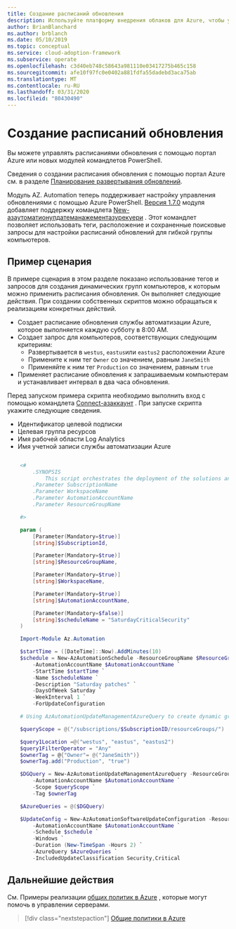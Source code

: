 ```yaml
---
title: Создание расписаний обновления
description: Используйте платформу внедрения облаков для Azure, чтобы узнать, как управлять расписаниями обновлений с помощью портал Azure или новых модулей командлетов PowerShell.
author: BrianBlanchard
ms.author: brblanch
ms.date: 05/10/2019
ms.topic: conceptual
ms.service: cloud-adoption-framework
ms.subservice: operate
ms.openlocfilehash: c3d40eb748c58643a981110e03417275b465c158
ms.sourcegitcommit: afe10f97fc0e0402a881fdfa55dadebd3aca75ab
ms.translationtype: MT
ms.contentlocale: ru-RU
ms.lasthandoff: 03/31/2020
ms.locfileid: "80430490"
---
```

# <a name="create-update-schedules"></a>Создание расписаний обновления

Вы можете управлять расписаниями обновления с помощью портал Azure или новых модулей командлетов PowerShell.

Сведения о создании расписания обновления с помощью портал Azure см. в разделе [Планирование развертывания обновлений](https://docs.microsoft.com/azure/automation/automation-tutorial-update-management#schedule-an-update-deployment).

Модуль AZ. Automation теперь поддерживает настройку управления обновлениями с помощью Azure PowerShell. [Версия 1.7.0](https://www.powershellgallery.com/packages/Az/1.7.0) модуля добавляет поддержку командлета [New-азаутоматионупдатеманажементазурекуери](https://docs.microsoft.com/powershell/module/az.automation/new-azautomationupdatemanagementazurequery?view=azps-1.7.0) . Этот командлет позволяет использовать теги, расположение и сохраненные поисковые запросы для настройки расписаний обновлений для гибкой группы компьютеров.

## <a name="example-script"></a>Пример сценария

В примере сценария в этом разделе показано использование тегов и запросов для создания динамических групп компьютеров, к которым можно применить расписания обновления. Он выполняет следующие действия. При создании собственных скриптов можно обращаться к реализациям конкретных действий.

- Создает расписание обновления службы автоматизации Azure, которое выполняется каждую субботу в 8:00 AM.
- Создает запрос для компьютеров, соответствующих следующим критериям:
  - Развертывается в `westus`, `eastus`или `eastus2` расположении Azure
  - Примените к ним тег `Owner` со значением, равным `JaneSmith`
  - Применяйте к ним тег `Production` со значением, равным `true`
- Применяет расписание обновления к запрашиваемым компьютерам и устанавливает интервал в два часа обновления.

Перед запуском примера скрипта необходимо выполнить вход с помощью командлета [Connect-азаккаунт](https://docs.microsoft.com/powershell/module/az.accounts/connect-azaccount?view=azps-2.1.0) . При запуске скрипта укажите следующие сведения.

- Идентификатор целевой подписки
- Целевая группа ресурсов
- Имя рабочей области Log Analytics
- Имя учетной записи службы автоматизации Azure

```powershell

    <#
        .SYNOPSIS
            This script orchestrates the deployment of the solutions and the agents.
        .Parameter SubscriptionName
        .Parameter WorkspaceName
        .Parameter AutomationAccountName
        .Parameter ResourceGroupName

    #>

    param (
        [Parameter(Mandatory=$true)]
        [string]$SubscriptionId,

        [Parameter(Mandatory=$true)]
        [string]$ResourceGroupName,

        [Parameter(Mandatory=$true)]
        [string]$WorkspaceName,

        [Parameter(Mandatory=$true)]
        [string]$AutomationAccountName,

        [Parameter(Mandatory=$false)]
        [string]$scheduleName = "SaturdayCriticalSecurity"
    )

    Import-Module Az.Automation

    $startTime = ([DateTime]::Now).AddMinutes(10)
    $schedule = New-AzAutomationSchedule -ResourceGroupName $ResourceGroupName `
        -AutomationAccountName $AutomationAccountName `
        -StartTime $startTime `
        -Name $scheduleName `
        -Description "Saturday patches" `
        -DaysOfWeek Saturday `
        -WeekInterval 1 `
        -ForUpdateConfiguration

    # Using AzAutomationUpdateManagementAzureQuery to create dynamic groups.

    $queryScope = @("/subscriptions/$SubscriptionID/resourceGroups/")

    $query1Location =@("westus", "eastus", "eastus2")
    $query1FilterOperator = "Any"
    $ownerTag = @{"Owner"= @("JaneSmith")}
    $ownerTag.add("Production", "true")

    $DGQuery = New-AzAutomationUpdateManagementAzureQuery -ResourceGroupName $ResourceGroupName `
        -AutomationAccountName $AutomationAccountName `
        -Scope $queryScope `
        -Tag $ownerTag

    $AzureQueries = @($DGQuery)

    $UpdateConfig = New-AzAutomationSoftwareUpdateConfiguration -ResourceGroupName $ResourceGroupName `
        -AutomationAccountName $AutomationAccountName `
        -Schedule $schedule `
        -Windows `
        -Duration (New-TimeSpan -Hours 2) `
        -AzureQuery $AzureQueries `
        -IncludedUpdateClassification Security,Critical
```

## <a name="next-steps"></a>Дальнейшие действия

См. Примеры реализации [общих политик в Azure](./common-policies.md) , которые могут помочь в управлении серверами.

> [!div class="nextstepaction"]
> [Общие политики в Azure](./common-policies.md)
